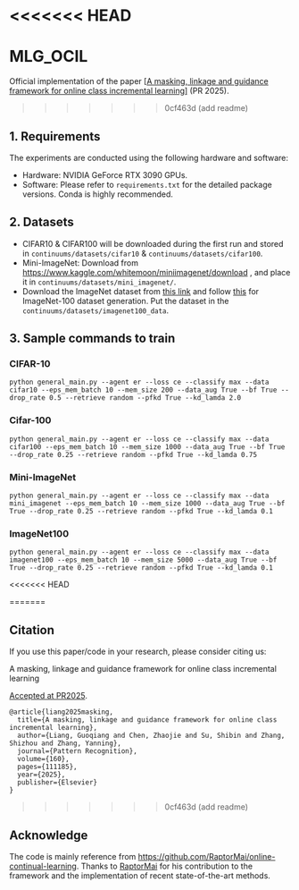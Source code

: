 <<<<<<< HEAD
=======
# MLG_OCIL

Official implementation of the paper [[A masking, linkage and guidance framework for online class incremental learning\]](https://www.sciencedirect.com/science/article/pii/S0031320324009361?CMX_ID=&SIS_ID=&dgcid=STMJ_219742_AUTH_SERV_PA&utm_acid=297981815&utm_campaign=STMJ_219742_AUTH_SERV_PA&utm_in=DM525023&utm_medium=email&utm_source=AC_) (PR 2025).

>>>>>>> 0cf463d (add readme)
## 1. Requirements

The experiments are conducted using the following hardware and software:

- Hardware: NVIDIA GeForce RTX 3090 GPUs.
- Software: Please refer to `requirements.txt` for the detailed package versions. Conda is highly recommended.

## 2. Datasets

- CIFAR10 & CIFAR100 will be downloaded during the first run and stored in `continuums/datasets/cifar10` & `continuums/datasets/cifar100`.
- Mini-ImageNet: Download from https://www.kaggle.com/whitemoon/miniimagenet/download , and place it in `continuums/datasets/mini_imagenet/`.
- Download the ImageNet dataset from [this link](http://www.image-net.org/) and follow [this](https://github.com/danielchyeh/ImageNet-100-Pytorch) for ImageNet-100 dataset generation. Put the dataset in the `continuums/datasets/imagenet100_data`.

## 3. Sample commands to train

### CIFAR-10

```
python general_main.py --agent er --loss ce --classify max --data cifar10 --eps_mem_batch 10 --mem_size 200 --data_aug True --bf True --drop_rate 0.5 --retrieve random --pfkd True --kd_lamda 2.0
```

### Cifar-100

```
python general_main.py --agent er --loss ce --classify max --data cifar100 --eps_mem_batch 10 --mem_size 1000 --data_aug True --bf True --drop_rate 0.25 --retrieve random --pfkd True --kd_lamda 0.75
```

### Mini-ImageNet

```
python general_main.py --agent er --loss ce --classify max --data mini_imagenet --eps_mem_batch 10 --mem_size 1000 --data_aug True --bf True --drop_rate 0.25 --retrieve random --pfkd True --kd_lamda 0.1
```

### ImageNet100

```
python general_main.py --agent er --loss ce --classify max --data imagenet100 --eps_mem_batch 10 --mem_size 5000 --data_aug True --bf True --drop_rate 0.25 --retrieve random --pfkd True --kd_lamda 0.1
```

<<<<<<< HEAD

=======
## Citation

If you use this paper/code in your research, please consider citing us:

A masking, linkage and guidance framework for online class incremental learning

[Accepted at PR2025](https://www.sciencedirect.com/science/article/pii/S0031320324009361?CMX_ID=&SIS_ID=&dgcid=STMJ_219742_AUTH_SERV_PA&utm_acid=297981815&utm_campaign=STMJ_219742_AUTH_SERV_PA&utm_in=DM525023&utm_medium=email&utm_source=AC).

```
@article{liang2025masking,
  title={A masking, linkage and guidance framework for online class incremental learning},
  author={Liang, Guoqiang and Chen, Zhaojie and Su, Shibin and Zhang, Shizhou and Zhang, Yanning},
  journal={Pattern Recognition},
  volume={160},
  pages={111185},
  year={2025},
  publisher={Elsevier}
}
```
>>>>>>> 0cf463d (add readme)

## Acknowledge

The code is mainly reference from https://github.com/RaptorMai/online-continual-learning. Thanks to [RaptorMai](https://github.com/RaptorMai) for his contribution to the framework and the implementation of recent state-of-the-art methods. 